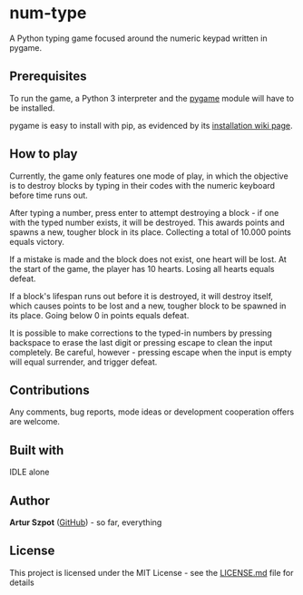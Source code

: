 # num-type
A Python typing game focused around the numeric keypad written in pygame.

## Prerequisites
To run the game, a Python 3 interpreter and the [pygame](https://www.pygame.org/news) module will have to be installed.

pygame is easy to install with pip, as evidenced by its [installation wiki page](https://www.pygame.org/wiki/GettingStarted).

## How to play
Currently, the game only features one mode of play, in which the objective is to destroy blocks by typing in their codes with the numeric keyboard before time runs out.

After typing a number, press enter to attempt destroying a block - if one with the typed number exists, it will be destroyed. This awards points and spawns a new, tougher block in its place. Collecting a total of 10.000 points equals victory.

If a mistake is made and the block does not exist, one heart will be lost. At the start of the game, the player has 10 hearts. Losing all hearts equals defeat.

If a block's lifespan runs out before it is destroyed, it will destroy itself, which causes points to be lost and a new, tougher block to be spawned in its place. Going below 0 in points equals defeat.

It is possible to make corrections to the typed-in numbers by pressing backspace to erase the last digit or pressing escape to clean the input completely. Be careful, however - pressing escape when the input is empty will equal surrender, and trigger defeat.

## Contributions

Any comments, bug reports, mode ideas or development cooperation offers are welcome.

## Built with

IDLE alone

## Author

**Artur Szpot** ([GitHub](https://github.com/artur-szpot)) - so far, everything

## License

This project is licensed under the MIT License - see the [LICENSE.md](LICENSE.md) file for details